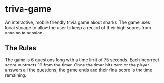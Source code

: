 # triva-game

An interactive, mobile friendly trivia game about sharks. The game uses local storage to allow the user to keep a record of their high scores from session to session. 

## The Rules 
The game is 6 questions long with a time limit of 75 seconds. Each incorrect score subtracts 10 from the timer. Once the timer hits zero or the player answers all the questions, the game ends and their final score is the time remaining. 